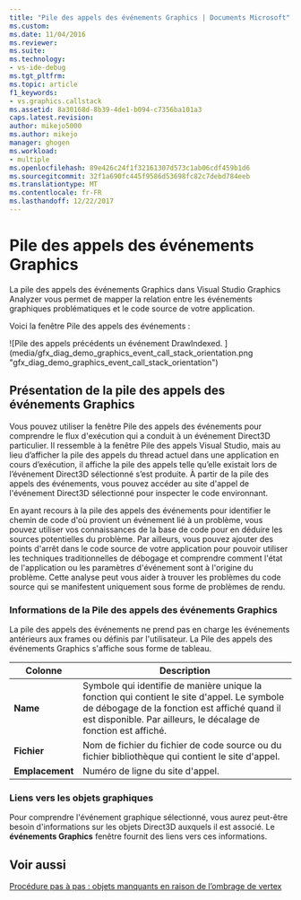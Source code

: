 ```yaml
---
title: "Pile des appels des événements Graphics | Documents Microsoft"
ms.custom: 
ms.date: 11/04/2016
ms.reviewer: 
ms.suite: 
ms.technology:
- vs-ide-debug
ms.tgt_pltfrm: 
ms.topic: article
f1_keywords:
- vs.graphics.callstack
ms.assetid: 8a30168d-8b39-4de1-b094-c7356ba101a3
caps.latest.revision: 
author: mikejo5000
ms.author: mikejo
manager: ghogen
ms.workload:
- multiple
ms.openlocfilehash: 89e426c24f1f32161307d573c1ab06cdf459b1d6
ms.sourcegitcommit: 32f1a690fc445f9586d53698fc82c7debd784eeb
ms.translationtype: MT
ms.contentlocale: fr-FR
ms.lasthandoff: 12/22/2017
---
```

# <a name="graphics-event-call-stack"></a>Pile des appels des événements Graphics
La pile des appels des événements Graphics dans Visual Studio Graphics Analyzer vous permet de mapper la relation entre les événements graphiques problématiques et le code source de votre application.  
  
 Voici la fenêtre Pile des appels des événements :  
  
 ![Pile des appels précédents un événement DrawIndexed. ] (media/gfx_diag_demo_graphics_event_call_stack_orientation.png "gfx_diag_demo_graphics_event_call_stack_orientation")  
  
## <a name="understanding-the-graphics-event-call-stack"></a>Présentation de la pile des appels des événements Graphics  
 Vous pouvez utiliser la fenêtre Pile des appels des événements pour comprendre le flux d'exécution qui a conduit à un événement Direct3D particulier. Il ressemble à la fenêtre Pile des appels Visual Studio, mais au lieu d’afficher la pile des appels du thread actuel dans une application en cours d’exécution, il affiche la pile des appels telle qu’elle existait lors de l’événement Direct3D sélectionné s’est produite. À partir de la pile des appels des événements, vous pouvez accéder au site d'appel de l'événement Direct3D sélectionné pour inspecter le code environnant.  
  
 En ayant recours à la pile des appels des événements pour identifier le chemin de code d'où provient un événement lié à un problème, vous pouvez utiliser vos connaissances de la base de code pour en déduire les sources potentielles du problème. Par ailleurs, vous pouvez ajouter des points d'arrêt dans le code source de votre application pour pouvoir utiliser les techniques traditionnelles de débogage et comprendre comment l'état de l'application ou les paramètres d'événement sont à l'origine du problème. Cette analyse peut vous aider à trouver les problèmes du code source qui se manifestent uniquement sous forme de problèmes de rendu.  
  
### <a name="graphics-event-call-stack-information"></a>Informations de la Pile des appels des événements Graphics  
 La pile des appels des événements ne prend pas en charge les événements antérieurs aux frames ou définis par l'utilisateur. La Pile des appels des événements Graphics s'affiche sous forme de tableau.  
  
|Colonne|Description|  
|------------|-----------------|  
|**Name**|Symbole qui identifie de manière unique la fonction qui contient le site d'appel. Le symbole de débogage de la fonction est affiché quand il est disponible. Par ailleurs, le décalage de fonction est affiché.|  
|**Fichier**|Nom de fichier du fichier de code source ou du fichier bibliothèque qui contient le site d'appel.|  
|**Emplacement**|Numéro de ligne du site d'appel.|  
  
### <a name="links-to-graphics-objects"></a>Liens vers les objets graphiques  
 Pour comprendre l'événement graphique sélectionné, vous aurez peut-être besoin d'informations sur les objets Direct3D auxquels il est associé. Le **événements Graphics** fenêtre fournit des liens vers ces informations.  
  
## <a name="see-also"></a>Voir aussi  
 [Procédure pas à pas : objets manquants en raison de l’ombrage de vertex](walkthrough-missing-objects-due-to-vertex-shading.md)